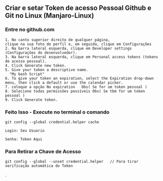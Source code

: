 ## Criar e setar Token de acesso Pessoal Github e Git no Linux (Manjaro-Linux)

### Entre no github.com    
```
1. No canto superior direito de qualquer página,
clique na sua foto de perfil e, em seguida, clique em Configurações
2. Na barra lateral esquerda, clique em Developer settings (Configurações do desenvolvedor).
3. Na barra lateral esquerda, clique em Personal access tokens (tokens de acesso pessoal).
4. Click Generate new token.
5. Give your token a descriptive name.
  "My bash Script"
6. To give your token an expiration, select the Expiration drop-down menu, then click a default or use the calendar picker.
7. coloque a opção No expiration   Obs( Se for um token pessoal )
8. Selecione todas permissões possíveis Obs( Se tbm for um token pessoal )
9. Click Generate token.
```
### Feito Isso - Execute no terminal o comando
```
git config --global credential.helper cache

Login: Seu Usuario

Senha: Token Aqui
```
### Para Retirar a Chave de Acesso
```
git config --global --unset credential.helper   // Para tirar verificação automática do Token
```
.
